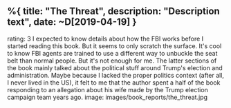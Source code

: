%{
  title: "The Threat",
  description: "Description text",
  date: ~D[2019-04-19]
}
---
rating: 3
I expected to know details about how the FBI works before I started reading this book. But it seems to only scratch the surface. It's cool to know FBI agents are trained to use a different way to unbuckle the seat belt than normal people. But it's not enough for me. The latter sections of the book mainly talked about the political stuff around Trump's election and administration. Maybe because I lacked the proper politics context (after all, I never lived in the US), it felt to me that the author spent a half of the book responding to an allegation about his wife made by the Trump election campaign team years ago.
image: images/book_reports/the_threat.jpg
